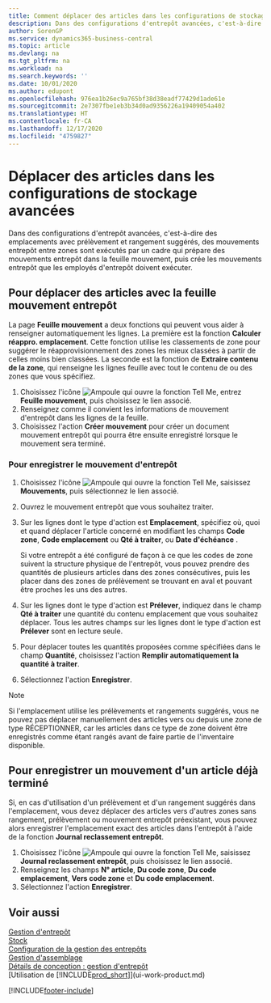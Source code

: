 ```yaml
---
title: Comment déplacer des articles dans les configurations de stockage avancées | Microsoft Docs
description: Dans des configurations d'entrepôt avancées, c'est-à-dire des emplacements avec prélèvement et rangement suggérés, des mouvements entrepôt entre zones sont exécutés par un cadre qui prépare des mouvements entrepôt dans la feuille mouvement, puis crée les mouvements entrepôt que les employés d'entrepôt doivent exécuter.
author: SorenGP
ms.service: dynamics365-business-central
ms.topic: article
ms.devlang: na
ms.tgt_pltfrm: na
ms.workload: na
ms.search.keywords: ''
ms.date: 10/01/2020
ms.author: edupont
ms.openlocfilehash: 976ea1b26ec9a765bf38d38eadf77429d1ade61e
ms.sourcegitcommit: 2e7307fbe1eb3b34d0ad9356226a19409054a402
ms.translationtype: HT
ms.contentlocale: fr-CA
ms.lasthandoff: 12/17/2020
ms.locfileid: "4759827"
---
```

# <a name="move-items-in-advanced-warehouse-configurations"></a>Déplacer des articles dans les configurations de stockage avancées
Dans des configurations d'entrepôt avancées, c'est-à-dire des emplacements avec prélèvement et rangement suggérés, des mouvements entrepôt entre zones sont exécutés par un cadre qui prépare des mouvements entrepôt dans la feuille mouvement, puis crée les mouvements entrepôt que les employés d'entrepôt doivent exécuter.  

## <a name="to-move-items-with-the-warehouse-movement-worksheet"></a>Pour déplacer des articles avec la feuille mouvement entrepôt
La page **Feuille mouvement** a deux fonctions qui peuvent vous aider à renseigner automatiquement les lignes. La première est la fonction **Calculer réappro. emplacement**. Cette fonction utilise les classements de zone pour suggérer le réapprovisionnement des zones les mieux classées à partir de celles moins bien classées. La seconde est la fonction de **Extraire contenu de la zone**, qui renseigne les lignes feuille avec tout le contenu de ou des zones que vous spécifiez.

1.  Choisissez l'icône ![Ampoule qui ouvre la fonction Tell Me](media/ui-search/search_small.png "Dites-moi ce que vous voulez faire"), entrez **Feuille mouvement**, puis choisissez le lien associé.  
2.  Renseignez comme il convient les informations de mouvement d'entrepôt dans les lignes de la feuille.  
3. Choisissez l'action **Créer mouvement** pour créer un document mouvement entrepôt qui pourra être ensuite enregistré lorsque le mouvement sera terminé.  

### <a name="to-register-the-warehouse-movement"></a>Pour enregistrer le mouvement d'entrepôt  
1.  Choisissez l'icône ![Ampoule qui ouvre la fonction Tell Me](media/ui-search/search_small.png "Dites-moi ce que vous voulez faire"), saisissez **Mouvements**, puis sélectionnez le lien associé.  
2.  Ouvrez le mouvement entrepôt que vous souhaitez traiter.  
3.  Sur les lignes dont le type d'action est **Emplacement**, spécifiez où, quoi et quand déplacer l'article concerné en modifiant les champs **Code zone**, **Code emplacement** ou **Qté à traiter**, ou **Date d'échéance** .  

    Si votre entrepôt a été configuré de façon à ce que les codes de zone suivent la structure physique de l'entrepôt, vous pouvez prendre des quantités de plusieurs articles dans des zones consécutives, puis les placer dans des zones de prélèvement se trouvant en aval et pouvant être proches les uns des autres.  
4.  Sur les lignes dont le type d'action est **Prélever**, indiquez dans le champ **Qté à traiter** une quantité du contenu emplacement que vous souhaitez déplacer. Tous les autres champs sur les lignes dont le type d'action est **Prélever** sont en lecture seule.  
5.  Pour déplacer toutes les quantités proposées comme spécifiées dans le champ **Quantité**, choisissez l'action **Remplir automatiquement la quantité à traiter**.  
6. Sélectionnez l'action **Enregistrer**.  

> [!NOTE]  
>  Si l'emplacement utilise les prélèvements et rangements suggérés, vous ne pouvez pas déplacer manuellement des articles vers ou depuis une zone de type RÉCEPTIONNER, car les articles dans ce type de zone doivent être enregistrés comme étant rangés avant de faire partie de l'inventaire disponible.

## <a name="to-register-the-movement-of-an-item-that-has-already-occurred"></a>Pour enregistrer un mouvement d'un article déjà terminé  
Si, en cas d'utilisation d'un prélèvement et d'un rangement suggérés dans l'emplacement, vous devez déplacer des articles vers d'autres zones sans rangement, prélèvement ou mouvement entrepôt préexistant, vous pouvez alors enregistrer l'emplacement exact des articles dans l'entrepôt à l'aide de la fonction **Journal reclassement entrepôt**.

1.  Choisissez l'icône ![Ampoule qui ouvre la fonction Tell Me](media/ui-search/search_small.png "Dites-moi ce que vous voulez faire"), saisissez **Journal reclassement entrepôt**, puis choisissez le lien associé.  
2.  Renseignez les champs **N° article**, **Du code zone**, **Du code emplacement**, **Vers code zone** et **Du code emplacement**.  
3.  Sélectionnez l'action **Enregistrer**.  

## <a name="see-also"></a>Voir aussi  
[Gestion d'entrepôt](warehouse-manage-warehouse.md)  
[Stock](inventory-manage-inventory.md)  
[Configuration de la gestion des entrepôts](warehouse-setup-warehouse.md)     
[Gestion d'assemblage](assembly-assemble-items.md)    
[Détails de conception : gestion d'entrepôt](design-details-warehouse-management.md)  
[Utilisation de [!INCLUDE[prod_short](includes/prod_short.md)]](ui-work-product.md)


[!INCLUDE[footer-include](includes/footer-banner.md)]
